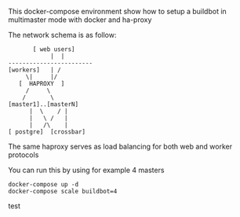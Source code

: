 This docker-compose environment show how to setup a buildbot in multimaster mode with docker and ha-proxy


The network schema is as follow:


           [ web users]
                |  |
    ------------------------
    [workers]   | /
         \|     |/
       [  HAPROXY  ]
         /     \
        /       \
    [master1]..[masterN]
          |  \    / |
          |   \ /   |
          |   /\    |
    [ postgre]  [crossbar]


The same haproxy serves as load balancing for both web and worker protocols

You can run this by using for example 4 masters

    docker-compose up -d
    docker-compose scale buildbot=4
test
